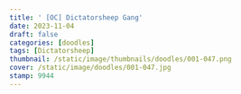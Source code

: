 ```yaml
---
title: ' [OC] Dictatorsheep Gang'
date: 2023-11-04
draft: false
categories: [doodles]
tags: [Dictatorsheep]
thumbnail: /static/image/thumbnails/doodles/001-047.png
cover: /static/image/doodles/001-047.jpg
stamp: 9944
---
```

